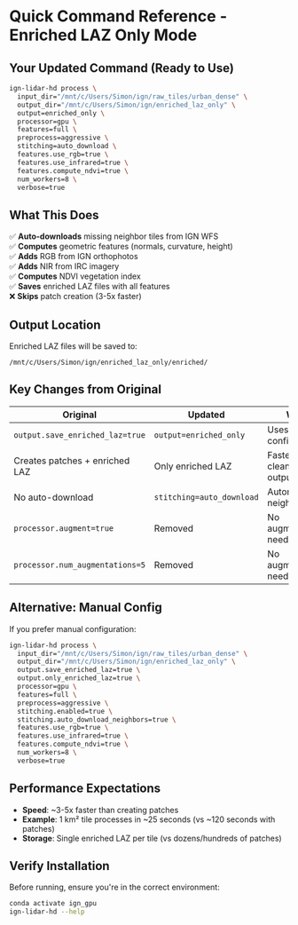 # Quick Command Reference - Enriched LAZ Only Mode

## Your Updated Command (Ready to Use)

```bash
ign-lidar-hd process \
  input_dir="/mnt/c/Users/Simon/ign/raw_tiles/urban_dense" \
  output_dir="/mnt/c/Users/Simon/ign/enriched_laz_only" \
  output=enriched_only \
  processor=gpu \
  features=full \
  preprocess=aggressive \
  stitching=auto_download \
  features.use_rgb=true \
  features.use_infrared=true \
  features.compute_ndvi=true \
  num_workers=8 \
  verbose=true
```

## What This Does

✅ **Auto-downloads** missing neighbor tiles from IGN WFS  
✅ **Computes** geometric features (normals, curvature, height)  
✅ **Adds** RGB from IGN orthophotos  
✅ **Adds** NIR from IRC imagery  
✅ **Computes** NDVI vegetation index  
✅ **Saves** enriched LAZ files with all features  
❌ **Skips** patch creation (3-5x faster)  

## Output Location

Enriched LAZ files will be saved to:
```
/mnt/c/Users/Simon/ign/enriched_laz_only/enriched/
```

## Key Changes from Original

| Original | Updated | Why |
|----------|---------|-----|
| `output.save_enriched_laz=true` | `output=enriched_only` | Uses preset config |
| Creates patches + enriched LAZ | Only enriched LAZ | Faster, cleaner output |
| No auto-download | `stitching=auto_download` | Automatic neighbor tiles |
| `processor.augment=true` | Removed | No augmentation needed |
| `processor.num_augmentations=5` | Removed | No augmentation needed |

## Alternative: Manual Config

If you prefer manual configuration:

```bash
ign-lidar-hd process \
  input_dir="/mnt/c/Users/Simon/ign/raw_tiles/urban_dense" \
  output_dir="/mnt/c/Users/Simon/ign/enriched_laz_only" \
  output.save_enriched_laz=true \
  output.only_enriched_laz=true \
  processor=gpu \
  features=full \
  preprocess=aggressive \
  stitching.enabled=true \
  stitching.auto_download_neighbors=true \
  features.use_rgb=true \
  features.use_infrared=true \
  features.compute_ndvi=true \
  num_workers=8 \
  verbose=true
```

## Performance Expectations

- **Speed**: ~3-5x faster than creating patches
- **Example**: 1 km² tile processes in ~25 seconds (vs ~120 seconds with patches)
- **Storage**: Single enriched LAZ per tile (vs dozens/hundreds of patches)

## Verify Installation

Before running, ensure you're in the correct environment:

```bash
conda activate ign_gpu
ign-lidar-hd --help
```
